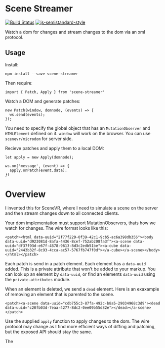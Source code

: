 # Scene Streamer

[![Build Status](https://travis-ci.org/scenevr/streamer.svg?branch=master)](https://travis-ci.org/scenevr/streamer)
[![js-semistandard-style](https://img.shields.io/badge/code%20style-semistandard-brightgreen.svg?style=flat-square)](https://github.com/Flet/semistandard)


Watch a dom for changes and stream changes to the dom via an xml protocol.

## Usage

Install:

    npm install --save scene-streamer

Then require:

    import { Patch, Apply } from 'scene-streamer'

Watch a DOM and generate patches:

    new Patch(window, domnode, (events) => {
      ws.send(events);
    });

You need to specify the global object that has an `MutationObserver` and `HTMLElement`
defined on it. `window` will work on the browser. You can use `scenevr/microdom` for
server side.

Recieve patches and apply them to a local DOM:

    let apply = new Apply(domnode);

    ws.on('message', (event) => {
      apply.onPatch(event.data);
    })

# Overview

I invented this for SceneVR, where I need to simulate a scene on the server
and then stream changes down to all connected clients.

Your dom implementation must support MutationObservers, thats how we watch for
changes. The wire format looks like this:

    <patch><html data-uuid="2f77f229-0f39-42c1-9cb5-ac6a398db356"><body data-uuid="d923081d-8afa-4436-8cef-752ab208fa3f"><a-scene data-uuid="df37f93d-e67f-4878-9613-8d3c2edb51be"><a-cube data-uuid="2443b32f-8c93-4cca-ac57-5767fb747f0d"></a-cube></a-scene></body></html></patch>

Each patch is send in a patch element. Each element has a `data-uuid` added. This
is a private attribute that won't be added to your markup. You can look up an
element by `data-uuid`, or find an elements `data-uuid` using the `private-attributes`
module.

When an element is deleted, we send a `dead` element. Here is an exaxample of removing
an element that is parented to the scene.

    <patch><a-scene data-uuid="cdb755c3-87fa-492c-b8a5-29034968c3d9"><dead data-uuid="c20fb03d-7eaa-4277-8dc2-0ee09b55d82e"></dead></a-scene></patch>

Use the supplied `apply` function to apply changes to the dom. The wire protocol
may change as I find more efficient ways of diffing and patching, but the exposed
API should stay the same.

The 